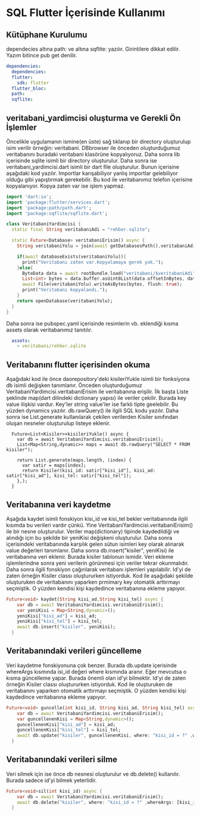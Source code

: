 # SQL Flutter İçerisinde Kullanımı
## Kütüphane Kurulumu
dependecies altına path: ve altına sqflite: yazılır. Girintilere dikkat edilir. Yazım bitince pub get denilir.
```yaml
dependencies:
  dependencies:
  flutter:
    sdk: flutter
  flutter_bloc:
  path:
  sqflite:
```
## veritabani_yardimcisi oluşturma ve Gerekli Ön İşlemler
Öncelikle uygulamanın ismine(en üste) sağ tıklanıp bir directory oluşturulup isim verilir örneğin: veritabani. DBbrowser ile önceden oluşturduğumuz veritabanını buradaki veritabani klasörüne kopyalıyoruz. Daha sonra lib içerisinde sqlite isimli bir directory oluşturulur. Daha sonra ise veritabani_yardimcisi.dart isimli bir dart file oluşturulur. Bunun içerisine aşağıdaki kod yazılır. Importlar karışabiliyor yanlış importlar gelebiliyor olduğu gibi yapıştırmak gerekebilir. Bu kod ile veritabanımız telefon içerisine kopyalanıyor. Kopya zaten var ise işlem yapmaz.
```dart
import 'dart:io';
import 'package:flutter/services.dart';
import 'package:path/path.dart';
import 'package:sqflite/sqflite.dart';

class VeritabaniYardimcisi {
  static final String veritabaniAdi = "rehber.sqlite";

  static Future<Database> veritabaniErisim() async {
    String veritabaniYolu = join(await getDatabasesPath(),veritabaniAdi);

    if(await databaseExists(veritabaniYolu)){
      print("Veritabanı zaten var.Kopyalamaya gerek yok.");
    }else{
      ByteData data = await rootBundle.load("veritabani/$veritabaniAdi");
      List<int> bytes = data.buffer.asUint8List(data.offsetInBytes, data.lengthInBytes);
      await File(veritabaniYolu).writeAsBytes(bytes, flush: true);
      print("Veritabanı kopyalandı.");
    }
    return openDatabase(veritabaniYolu);
  }
}
```
Daha sonra ise pubspec.yaml içerisinde resimlerin vb. eklendiği kısma assets olarak veritabanımız tanıtılır.
```yaml
  assets:
    - veritabani/rehber.sqlite
```
## Veritabanını flutter içerisinden okuma
Aşağıdaki kod ile önce daorepository'deki kisileriYukle isimli bir fonksiyona db isimli değişken tanımlanır. Önceden oluşturduğumuz VeritabaniYardimcisi.veritabaniErisim ile veritabanına erişilir. İlk başta Liste şeklinde map(dart dilindeki dictionary yapısı) ile veriler çekilir. Burada key value ilişkisi vardur. Key'ler string value'ler ise farklı tipte geelebilir. Bu yüzden dynamics yazılır. db.rawQuery() ile ilgili SQL kodu yazılır.  Daha sonra ise List.generate kullanılarak çekilen verilerden Kisiler sınıfından oluşan nesneler oluşturulup listeye eklenir.
```
  Future<List<Kisiler>>kisileriYukle() async {
    var db = await VeritabaniYardimcisi.veritabaniErisim();
    List<Map<String,dynamic>> maps = await db.rawQuery("SELECT * FROM kisiler");

    return List.generate(maps.length, (index) {
      var satir = maps[index];
      return Kisiler(kisi_id: satir["kisi_id"], kisi_ad: satir["kisi_ad"], kisi_tel: satir["kisi_tel"]);
    },);
  }
```
## Veritabanına veri kaydetme
Aşağıda kaydet isimli fonskiyon kisi_id ve kisi_tel bekler veritabanında ilgili kısımda bu verileri vardır çünkü. Yine VeritabaniYardimcisi.veritabaniErisim() ile bir nesne oluşturulur. Veriler map(dictionary) tipinde kaydedildiği ve alındığı için  bu şekilde bir yeniKisi değişkeni oluşturulur. Daha sonra içerisindeki veritabanında karşılık gelen sütun isimleri key olarak alınarak value değerleri tanımlanır. Daha sonra db.insert("kisiler", yeniKisi) ile veritabanına veri eklenir. Burada kisiler tablonun ismidir. Veri ekleme işlemlerindne sonra yeni verilerin görünmesi için veriler tekrar okunmalıdır.  Daha sonra ilgili fonskiyon çağırılarak veritabanı işlemleri yapılabilir. Id'yi de zaten örneğin Kisiler classı oluştururken istiyorduk. Kod ile aşağıdaki şekilde oluşturuken de veritabanını yaparken prmimary key otomatik arttırmayı seçmiştik. O yüzden kendisi kişi kaydedince veritabanına ekleme yapıyor.
```dart
Future<void> kaydet(String kisi_ad,String kisi_tel) async {
    var db = await VeritabaniYardimcisi.veritabaniErisim();
    var yeniKisi = Map<String,dynamic>();
    yeniKisi["kisi_ad"] = kisi_ad;
    yeniKisi["kisi_tel"] = kisi_tel;
    await db.insert("kisiler", yeniKisi);
  }
```

## Veritabanındaki verileri güncelleme
Veri kaydetme fonskiyonuna çok benzer. Burada db.update içerisinde whereArgs kısmında isi_id değeri where kısmında aranır. Eğer mevcutsa o kısma güncelleme yapar. Burada önemli olan id'yi bilmektir. Id'yi de zaten örneğin Kisiler classı oluştururken istiyorduk. Kod ile oluşturuken de veritabanını yaparken otomatik arttırmayı seçmiştik. O yüzden kendisi kişi kaydedince veritabanına ekleme yapıyor.
```dart
Future<void> guncelle(int kisi_id, String kisi_ad, String kisi_tel) async {
    var db = await VeritabaniYardimcisi.veritabaniErisim();
    var guncellenenKisi = Map<String,dynamic>();
    guncellenenKisi["kisi_ad"] = kisi_ad;
    guncellenenKisi["kisi_tel"] = kisi_tel;
    await db.update("kisiler", guncellenenKisi, where: "kisi_id = ?" ,whereArgs: [kisi_id]);
  }
```

## Veritabanındaki verileri silme
Veri silmek için ise önce db nesnesi oluşturulur ve db.delete() kullanılır. Burada sadece id'yi bilmek yeterlidir.
```dart
Future<void>sil(int kisi_id) async {
    var db = await VeritabaniYardimcisi.veritabaniErisim();
    await db.delete("kisiler", where: "kisi_id = ?" ,whereArgs: [kisi_id]);
  }
```





